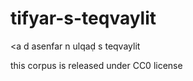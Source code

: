 # tifyar-s-teqvaylit
&lt;a d asenfar n ulqaḍ s teqvaylit


this corpus is released under CC0 license   
